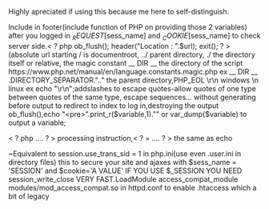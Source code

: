 Highly apreciated if using this because me here to self-distinguish.

Include in footer(include function of PHP on providing those 2 variables) after you logged in $_REQUEST[$sess_name] and $_COOKIE[$sess_name] to check server side.< ? php ob_flush(); header("Location : ".$url); exit(); ? > (absolute url starting / is documentroot, ../ parent directory, ./ the directory itself  or relative, the magic constant __ DIR __ the directory of the script https://www.php.net/manual/en/language.constants.magic.php ex __ DIR __ .DIRECTORY_SEPARATOR.".." the parent directory,PHP_EOL \r\n windows \n linux ex echo "\r\n";addslashes to escape quotes-allow quotes of one type between quotes of the same type, escape sequences... without generating before output to redirect to index to log in,destroying the output ob_flush(),echo "<pre>".print_r($variable,1)."</pre>" or var_dump($variable) to output a variable;

< ? php .... ? > processing instruction,< ? = .... ? > the same as echo

~Equivalent to session.use_trans_sid = 1 in php.ini(use even .user.ini in directory files) this to secure your site and ajaxes with $sess_name = 'SESSION' and $cookie='A VALUE' IF YOU USE $_SESSION YOU NEED session_write_close VERY FAST.LoadModule access_compat_module modules/mod_access_compat.so in httpd.conf to enable .htaccess which a bit of legacy
